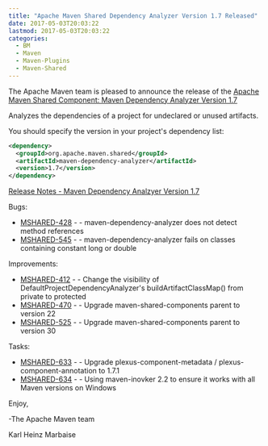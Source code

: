 ```yaml
---
title: "Apache Maven Shared Dependency Analyzer Version 1.7 Released"
date: 2017-05-03T20:03:22
lastmod: 2017-05-03T20:03:22
categories:
  - BM
  - Maven
  - Maven-Plugins
  - Maven-Shared
---
```

The Apache Maven team is pleased to announce the release of the 
[Apache Maven Shared Component: Maven Dependency Analyzer Version 1.7](https://maven.apache.org/shared/maven-dependency-analyzer/)

Analyzes the dependencies of a project for undeclared or unused artifacts.

You should specify the version in your project's dependency list:

```xml
<dependency>
  <groupId>org.apache.maven.shared</groupId>
  <artifactId>maven-dependency-analyzer</artifactId>
  <version>1.7</version>
</dependency>
```

<!-- more -->

[Release Notes - Maven Dependency Analzyer Version 1.7](https://issues.apache.org/jira/secure/ReleaseNote.jspa?projectId=12317922&version=12334271)

Bugs:

 * [MSHARED-428](https://issues.apache.org/jira/browse/MSHARED-428) - - maven-dependency-analyzer does not detect method references
 * [MSHARED-545](https://issues.apache.org/jira/browse/MSHARED-545) - - maven-dependency-analyzer fails on classes containing constant long or double

Improvements:

 * [MSHARED-412](https://issues.apache.org/jira/browse/MSHARED-412) - - Change the visibility of DefaultProjectDependencyAnalyzer's buildArtifactClassMap() from private to protected
 * [MSHARED-470](https://issues.apache.org/jira/browse/MSHARED-470) - - Upgrade maven-shared-components parent to version 22
 * [MSHARED-525](https://issues.apache.org/jira/browse/MSHARED-525) - - Upgrade maven-shared-components parent to version 30

Tasks:

 * [MSHARED-633](https://issues.apache.org/jira/browse/MSHARED-633) - - Upgrade plexus-component-metadata / plexus-component-annotation to 1.7.1
 * [MSHARED-634](https://issues.apache.org/jira/browse/MSHARED-634) - - Using maven-inovker 2.2 to ensure it works with all Maven versions on Windows
 

Enjoy,

-The Apache Maven team

Karl Heinz Marbaise
